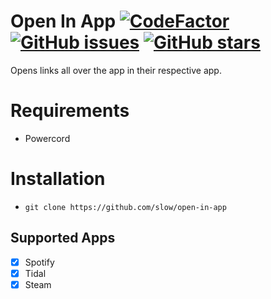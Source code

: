 # Open In App [![CodeFactor](https://www.codefactor.io/repository/github/slow/open-in-app/badge)](https://www.codefactor.io/repository/github/slow/open-in-app) [![GitHub issues](https://img.shields.io/github/issues/slow/open-in-app?style=flat)](https://github.com/slow/open-in-app/issues) [![GitHub stars](https://img.shields.io/github/stars/slow/open-in-app?style=flat)](https://github.com/slow/open-in-app/stargazers)

Opens links all over the app in their respective app.

# Requirements

-  Powercord

# Installation

-  `git clone https://github.com/slow/open-in-app`

## Supported Apps
- [x] Spotify
- [x] Tidal
- [x] Steam